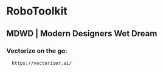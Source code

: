 # RoboToolkit

## MDWD | Modern Designers Wet Dream 



### Vectorize on the go:
      https://vectorizer.ai/    
    
    
